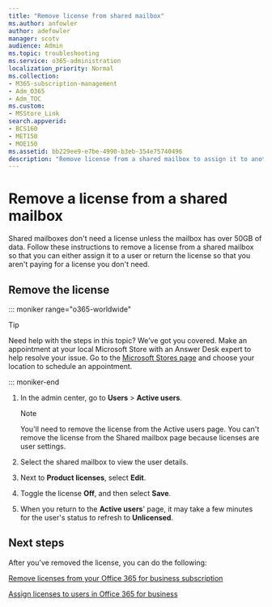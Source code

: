 ```yaml
---
title: "Remove license from shared mailbox"
ms.author: anfowler
author: adefowler
manager: scotv
audience: Admin
ms.topic: troubleshooting
ms.service: o365-administration
localization_priority: Normal
ms.collection: 
- M365-subscription-management 
- Adm_O365
- Adm_TOC
ms.custom:
- MSStore_Link
search.appverid:
- BCS160
- MET150
- MOE150
ms.assetid: bb229ee9-e7be-4990-b3eb-354e75740496
description: "Remove license from a shared mailbox to assign it to another user. "
---
```


# Remove a license from a shared mailbox

Shared mailboxes don't need a license unless the mailbox has over 50GB of data. Follow these instructions to remove a license from a shared mailbox so that you can either assign it to a user or return the license so that you aren't paying for a license you don't need.
  
## Remove the license

::: moniker range="o365-worldwide"

> [!TIP]
> Need help with the steps in this topic? We’ve got you covered. Make an appointment at your local Microsoft Store with an Answer Desk expert to help resolve your issue. Go to the [Microsoft Stores page](https://go.microsoft.com/fwlink/?LinkID=2041482) and choose your location to schedule an appointment.

::: moniker-end

1. In the admin center, go to **Users** \> **Active users**.
    
    > [!NOTE]
    > You'll need to remove the license from the Active users page. You can't remove the license from the Shared mailbox page because licenses are user settings. 
  
2. Select the shared mailbox to view the user details.
    
3. Next to **Product licenses**, select **Edit**.
    
4. Toggle the license **Off**, and then select **Save**.
    
5. When you return to the **Active users**' page, it may take a few minutes for the user's status to refresh to **Unlicensed**. 
    
## Next steps

After you've removed the license, you can do the following:
  
[Remove licenses from your Office 365 for business subscription](../subscriptions-and-billing/remove-licenses-from-subscription.md)
  
[Assign licenses to users in Office 365 for business](../subscriptions-and-billing/assign-licenses-to-users.md)
  

